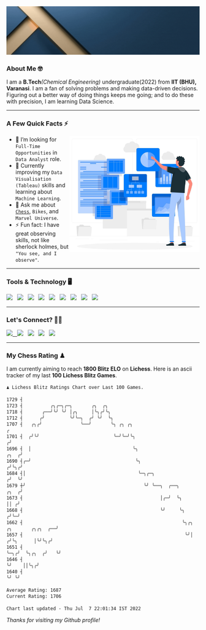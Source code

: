   <img src= "https://github.com/Laxman-Lakhan/Laxman-Lakhan/blob/master/Assets/Header.gif">

### About Me 🤓

I am a **B.Tech**_(Chemical Engineering)_ undergraduate(2022) from **IIT (BHU), Varanasi**. I am a fan of solving problems and making data-driven decisions. Figuring out a better way of doing things keeps me going; and to do these with precision, I am learning Data Science.

---

### A Few Quick Facts ⚡️
<img align="right" alt="Coding" width="340" src="https://github.com/Laxman-Lakhan/Laxman-Lakhan/blob/master/Assets/Data_Vector.jpg">   

- 🤝 I’m looking for `Full-Time Opportunities` in `Data Analyst` role.
- 📖 Currently improving my `Data Visualisation (Tableau)` skills and learning about `Machine Learning`.
- 💬 Ask me about [`Chess`](https://lichess.org/@/YourKingIsInDanger), `Bikes`, and `Marvel Universe`.
- ⚡️ Fun fact: I have great observing skills, not like sherlock holmes, but `"You see, and I observe"`.

---
### Tools & Technology 🖥

<img src="https://img.shields.io/badge/Python-white?logo=Python&logoColor=ColorName&style=ShieldStyle" /> &nbsp;
<img src="https://img.shields.io/badge/MySQL-white?logo=MySQL&logoColor=ColorName&style=ShieldStyle" /> &nbsp;
<img src="https://img.shields.io/badge/Tableau-white?logo=Tableau&logoColor=ColorName&style=ShieldStyle" /> &nbsp;
<img src="https://img.shields.io/badge/Advance Excel-white?logo=Microsoft+Excel&logoColor=196F3D&style=ShieldStyle" /> &nbsp;
<img src="https://img.shields.io/badge/Google Analytics-white?logo=Google+Analytics&logoColor=ColorName&style=ShieldStyle" /> &nbsp;
<img src="https://img.shields.io/badge/Jupyter-white?logo=Jupyter&logoColor=ColorName&style=ShieldStyle" /> &nbsp;
<img src="https://img.shields.io/badge/pandas-white?logo=Pandas&logoColor=000080&style=ShieldStyle" /> &nbsp;
<img src="https://img.shields.io/badge/numpy-white?logo=Numpy&logoColor=85C1E9&style=ShieldStyle" /> &nbsp;
<img src="https://img.shields.io/badge/scikit learn-white?logo=Scikit+Learn&logoColor=ColorName&style=ShieldStyle" /> &nbsp;



---

### Let's Connect? 🫳🏻

<a href="mailto:laxmansingh.lakhan@gmail.com"> <img src="https://img.icons8.com/fluent/48/000000/gmail.png" width="3.5%"/> &nbsp;
[<img src="https://img.icons8.com/color/48/000000/linkedin.png" width="3.5%"/>](https://www.linkedin.com/in/laxman-lakhan/)  &nbsp;
[<img src="https://img.icons8.com/fluent/48/000000/facebook-new.png" width="3.5%"/>](https://www.facebook.com/s.laxmanlakhan/)  &nbsp;
[<img src="https://img.icons8.com/fluent/48/000000/instagram-new.png" width="3.5%"/>](https://www.instagram.com/laxman.lakhan/)  &nbsp;
[<img src="https://img.icons8.com/color/48/000000/twitter.png" width="3.5%"/>](https://twitter.com/laxman__lakhan)  &nbsp;

 ---
  
### My Chess Rating ♟
  
I am currently aiming to reach **1800 Blitz ELO** on **Lichess**. Here is an ascii tracker of my last **100 Lichess Blitz Games**.

  ```
  ♟︎ 𝙻𝚒𝚌𝚑𝚎𝚜𝚜 𝙱𝚕𝚒𝚝𝚣 𝚁𝚊𝚝𝚒𝚗𝚐𝚜 𝙲𝚑𝚊𝚛𝚝 𝚘𝚟𝚎𝚛 𝙻𝚊𝚜𝚝 𝟷00 𝙶𝚊𝚖𝚎𝚜.
  
1729 ┤
1723 ┤          ╭╮╭─╮╭─╮       ╭╮  ╭╮
1718 ┤       ╭──╯╰╯ ╰╯ │╭╮     │╰╮╭╯╰╮
1712 ┤      ╭╯         ╰╯╰─╮  ╭╯ ╰╯  ╰╮
1707 ┤   ╭╮╭╯              ╰──╯       ╰╮ ╭╮ ╭╮                                                          ╭
1701 ┤  ╭╯╰╯                           ╰─╯╰─╯╰╮                                                        ╭╯
1696 ┤  │                                     ╰╮                                                  ╭╮  ╭╯
1690 ┤╭─╯                                      ╰╮                                                ╭╯╰╮╭╯
1684 ┤│                                         ╰─╮╭─╮                                          ╭╯  ╰╯
1679 ┼╯                                           ╰╯ ╰──╮  ╭──╮                            ╭╮  ╭╯
1673 ┤                                                  │╭─╯  ╰╮                           ││ ╭╯
1668 ┤                                                  ╰╯     ╰╮                         ╭╯╰─╯
1662 ┤                                                          ╰╮╭╮    ╭╮       ╭╮╭╮  ╭──╯
1657 ┤                                                           ╰╯│   ╭╯╰╮      │╰╯╰╮╭╯
1651 ┤                                                             ╰─╮╭╯  ╰╮╭╮  ╭╯   ╰╯
1646 ┤                                                               ╰╯    ││╰╮╭╯
1640 ┤                                                                     ╰╯ ╰╯ 

Average Rating: 1687
Current Rating: 1706

Chart last updated - Thu Jul  7 22:01:34 IST 2022  
  ```
  
  
*Thanks for visiting my Github profile!*
